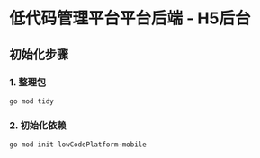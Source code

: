 # 低代码管理平台平台后端 - H5后台

## 初始化步骤
### 1. 整理包
`go mod tidy`
### 2. 初始化依赖
`go mod init lowCodePlatform-mobile`

